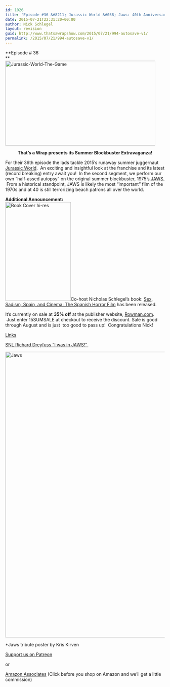 ```yaml
---
id: 1026
title: 'Episode #36 &#8211; Jurassic World &#038; Jaws: 40th Anniversary.'
date: 2015-07-21T22:31:20+00:00
author: Nick Schlegel
layout: revision
guid: http://www.thatsawrapshow.com/2015/07/21/994-autosave-v1/
permalink: /2015/07/21/994-autosave-v1/
---
```

**Episode # 36  
** [  
](http://www.thatsawrapshow.com/wp-content/uploads/2015/07/Jaws.jpg) [<img class="aligncenter size-large wp-image-997" src="http://www.thatsawrapshow.com/wp-content/uploads/2015/07/Jurassic-World-The-Game-1024x576.jpg" alt="Jurassic-World-The-Game" width="474" height="267" srcset="http://www.thatsawrapshow.com/wp-content/uploads/2015/07/Jurassic-World-The-Game-1024x576.jpg 1024w, http://www.thatsawrapshow.com/wp-content/uploads/2015/07/Jurassic-World-The-Game-300x169.jpg 300w, http://www.thatsawrapshow.com/wp-content/uploads/2015/07/Jurassic-World-The-Game-600x338.jpg 600w" sizes="(max-width: 474px) 100vw, 474px" />](http://www.thatsawrapshow.com/wp-content/uploads/2015/07/Jurassic-World-The-Game.jpg)

<p style="text-align: center;">
  <strong>That&#8217;s a Wrap presents its Summer Blockbuster Extravaganza!</strong>
</p>

<p style="text-align: left;">
  For their 36th episode the lads tackle 2015&#8217;s runaway summer juggernaut <a href="http://www.rottentomatoes.com/m/jurassic_world/" target="_blank">Jurassic World</a>.  An exciting and insightful look at the franchise and its latest (record breaking) entry await you!  In the second segment, we perform our own &#8220;half-assed autopsy&#8221; on the original summer blockbuster, 1975&#8217;s<a href="http://www.rottentomatoes.com/m/jaws/" target="_blank"> JAWS.</a>  From a historical standpoint, JAWS is likely the most &#8220;important&#8221; film of the 1970s and at 40 is still terrorizing beach patrons all over the world.
</p>

<p style="text-align: left;">
  <strong>Additional Announcement:</strong><br /> <a href="http://www.thatsawrapshow.com/wp-content/uploads/2015/07/Book-Cover-hi-res.jpg"><img class="alignleft  wp-image-999" src="http://www.thatsawrapshow.com/wp-content/uploads/2015/07/Book-Cover-hi-res-683x1024.jpg" alt="Book Cover hi-res" width="207" height="311" srcset="http://www.thatsawrapshow.com/wp-content/uploads/2015/07/Book-Cover-hi-res-683x1024.jpg 683w, http://www.thatsawrapshow.com/wp-content/uploads/2015/07/Book-Cover-hi-res-200x300.jpg 200w, http://www.thatsawrapshow.com/wp-content/uploads/2015/07/Book-Cover-hi-res-600x900.jpg 600w, http://www.thatsawrapshow.com/wp-content/uploads/2015/07/Book-Cover-hi-res.jpg 1280w" sizes="(max-width: 207px) 100vw, 207px" /></a>Co-host Nicholas Schlegel&#8217;s book: <a href="http://www.amazon.com/Sex-Sadism-Spain-Cinema-Spanish/dp/1442251158/ref=asap_bc?ie=UTF8" target="_blank">Sex, Sadism, Spain, and Cinema: The Spanish Horror Film</a> has been released.
</p>

<p style="text-align: left;">
  It&#8217;s currently on sale at <strong>35% off</strong> at the publisher website, <a href="https://rowman.com/ISBN/9781442251151/Sex-Sadism-Spain-and-Cinema-The-Spanish-Horror-Film" target="_blank">Rowman.com</a>.  Just enter 15SUMSALE at checkout to receive the discount. Sale is good through August and is just  too good to pass up!  Congratulations Nick!
</p>

<p style="text-align: left;">
  <span style="text-decoration: underline;">Links</span>
</p>

<p style="text-align: left;">
  <a href="http://www.ebaumsworld.com/video/watch/27743/" target="_blank">SNL Richard Dreyfuss &#8220;I was in JAWS!&#8221; </a>
</p>

<img class="aligncenter size-full wp-image-995" src="http://www.thatsawrapshow.com/wp-content/uploads/2015/07/Jaws.jpg" alt="Jaws" width="600" height="900" srcset="http://www.thatsawrapshow.com/wp-content/uploads/2015/07/Jaws.jpg 600w, http://www.thatsawrapshow.com/wp-content/uploads/2015/07/Jaws-200x300.jpg 200w" sizes="(max-width: 600px) 100vw, 600px" /> 

*Jaws tribute poster by Kris Kirven

[Support us on Patreon](https://www.patreon.com/thatsawrap)

or

[Amazon Associates](http://thatsawrapshow.com/amazon) (Click before you shop on Amazon and we&#8217;ll get a little commission)